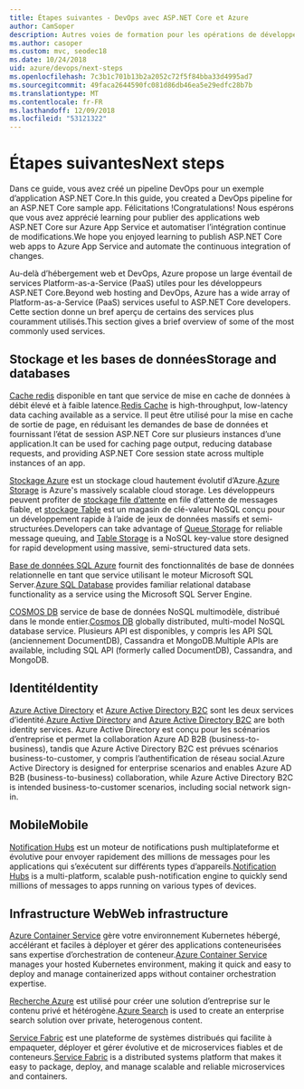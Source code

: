```yaml
---
title: Étapes suivantes - DevOps avec ASP.NET Core et Azure
author: CamSoper
description: Autres voies de formation pour les opérations de développement avec ASP.NET Core et Azure.
ms.author: casoper
ms.custom: mvc, seodec18
ms.date: 10/24/2018
uid: azure/devops/next-steps
ms.openlocfilehash: 7c3b1c701b13b2a2052c72f5f84bba33d4995ad7
ms.sourcegitcommit: 49faca2644590fc081d86db46ea5e29edfc28b7b
ms.translationtype: MT
ms.contentlocale: fr-FR
ms.lasthandoff: 12/09/2018
ms.locfileid: "53121322"
---
```

# <a name="next-steps"></a><span data-ttu-id="81d3e-103">Étapes suivantes</span><span class="sxs-lookup"><span data-stu-id="81d3e-103">Next steps</span></span>

<span data-ttu-id="81d3e-104">Dans ce guide, vous avez créé un pipeline DevOps pour un exemple d’application ASP.NET Core.</span><span class="sxs-lookup"><span data-stu-id="81d3e-104">In this guide, you created a DevOps pipeline for an ASP.NET Core sample app.</span></span> <span data-ttu-id="81d3e-105">Félicitations !</span><span class="sxs-lookup"><span data-stu-id="81d3e-105">Congratulations!</span></span> <span data-ttu-id="81d3e-106">Nous espérons que vous avez apprécié learning pour publier des applications web ASP.NET Core sur Azure App Service et automatiser l’intégration continue de modifications.</span><span class="sxs-lookup"><span data-stu-id="81d3e-106">We hope you enjoyed learning to publish ASP.NET Core web apps to Azure App Service and automate the continuous integration of changes.</span></span>

<span data-ttu-id="81d3e-107">Au-delà d’hébergement web et DevOps, Azure propose un large éventail de services Platform-as-a-Service (PaaS) utiles pour les développeurs ASP.NET Core.</span><span class="sxs-lookup"><span data-stu-id="81d3e-107">Beyond web hosting and DevOps, Azure has a wide array of Platform-as-a-Service (PaaS) services useful to ASP.NET Core developers.</span></span> <span data-ttu-id="81d3e-108">Cette section donne un bref aperçu de certains des services plus couramment utilisés.</span><span class="sxs-lookup"><span data-stu-id="81d3e-108">This section gives a brief overview of some of the most commonly used services.</span></span>

## <a name="storage-and-databases"></a><span data-ttu-id="81d3e-109">Stockage et les bases de données</span><span class="sxs-lookup"><span data-stu-id="81d3e-109">Storage and databases</span></span>

<span data-ttu-id="81d3e-110">[Cache redis](/azure/redis-cache/) disponible en tant que service de mise en cache de données à débit élevé et à faible latence.</span><span class="sxs-lookup"><span data-stu-id="81d3e-110">[Redis Cache](/azure/redis-cache/) is high-throughput, low-latency data caching available as a service.</span></span> <span data-ttu-id="81d3e-111">Il peut être utilisé pour la mise en cache de sortie de page, en réduisant les demandes de base de données et fournissant l’état de session ASP.NET Core sur plusieurs instances d’une application.</span><span class="sxs-lookup"><span data-stu-id="81d3e-111">It can be used for caching page output, reducing database requests, and providing ASP.NET Core session state across multiple instances of an app.</span></span>

<span data-ttu-id="81d3e-112">[Stockage Azure](/azure/storage/) est un stockage cloud hautement évolutif d’Azure.</span><span class="sxs-lookup"><span data-stu-id="81d3e-112">[Azure Storage](/azure/storage/) is Azure's massively scalable cloud storage.</span></span> <span data-ttu-id="81d3e-113">Les développeurs peuvent profiter de [stockage file d’attente](/azure/storage/queues/storage-queues-introduction) en file d’attente de messages fiable, et [stockage Table](/azure/storage/tables/table-storage-overview) est un magasin de clé-valeur NoSQL conçu pour un développement rapide à l’aide de jeux de données massifs et semi-structurées.</span><span class="sxs-lookup"><span data-stu-id="81d3e-113">Developers can take advantage of [Queue Storage](/azure/storage/queues/storage-queues-introduction) for reliable message queuing, and [Table Storage](/azure/storage/tables/table-storage-overview) is a NoSQL key-value store designed for rapid development using massive, semi-structured data sets.</span></span>

<span data-ttu-id="81d3e-114">[Base de données SQL Azure](/azure/sql-database/) fournit des fonctionnalités de base de données relationnelle en tant que service utilisant le moteur Microsoft SQL Server.</span><span class="sxs-lookup"><span data-stu-id="81d3e-114">[Azure SQL Database](/azure/sql-database/) provides familiar relational database functionality as a service using the Microsoft SQL Server Engine.</span></span>

<span data-ttu-id="81d3e-115">[COSMOS DB](/azure/cosmos-db/) service de base de données NoSQL multimodèle, distribué dans le monde entier.</span><span class="sxs-lookup"><span data-stu-id="81d3e-115">[Cosmos DB](/azure/cosmos-db/) globally distributed, multi-model NoSQL database service.</span></span> <span data-ttu-id="81d3e-116">Plusieurs API est disponibles, y compris les API SQL (anciennement DocumentDB), Cassandra et MongoDB.</span><span class="sxs-lookup"><span data-stu-id="81d3e-116">Multiple APIs are available, including SQL API (formerly called DocumentDB), Cassandra, and MongoDB.</span></span>

## <a name="identity"></a><span data-ttu-id="81d3e-117">Identité</span><span class="sxs-lookup"><span data-stu-id="81d3e-117">Identity</span></span>

<span data-ttu-id="81d3e-118">[Azure Active Directory](/azure/active-directory/) et [Azure Active Directory B2C](/azure/active-directory-b2c/) sont les deux services d’identité.</span><span class="sxs-lookup"><span data-stu-id="81d3e-118">[Azure Active Directory](/azure/active-directory/) and [Azure Active Directory B2C](/azure/active-directory-b2c/) are both identity services.</span></span> <span data-ttu-id="81d3e-119">Azure Active Directory est conçu pour les scénarios d’entreprise et permet la collaboration Azure AD B2B (business-to-business), tandis que Azure Active Directory B2C est prévues scénarios business-to-customer, y compris l’authentification de réseau social.</span><span class="sxs-lookup"><span data-stu-id="81d3e-119">Azure Active Directory is designed for enterprise scenarios and enables Azure AD B2B (business-to-business) collaboration, while Azure Active Directory B2C is intended business-to-customer scenarios, including social network sign-in.</span></span>

## <a name="mobile"></a><span data-ttu-id="81d3e-120">Mobile</span><span class="sxs-lookup"><span data-stu-id="81d3e-120">Mobile</span></span>

<span data-ttu-id="81d3e-121">[Notification Hubs](/azure/notification-hubs/) est un moteur de notifications push multiplateforme et évolutive pour envoyer rapidement des millions de messages pour les applications qui s’exécutent sur différents types d’appareils.</span><span class="sxs-lookup"><span data-stu-id="81d3e-121">[Notification Hubs](/azure/notification-hubs/) is a multi-platform, scalable push-notification engine to quickly send millions of messages to apps running on various types of devices.</span></span>

## <a name="web-infrastructure"></a><span data-ttu-id="81d3e-122">Infrastructure Web</span><span class="sxs-lookup"><span data-stu-id="81d3e-122">Web infrastructure</span></span>

<span data-ttu-id="81d3e-123">[Azure Container Service](/azure/aks/) gère votre environnement Kubernetes hébergé, accélérant et faciles à déployer et gérer des applications conteneurisées sans expertise d’orchestration de conteneur.</span><span class="sxs-lookup"><span data-stu-id="81d3e-123">[Azure Container Service](/azure/aks/) manages your hosted Kubernetes environment, making it quick and easy to deploy and manage containerized apps without container orchestration expertise.</span></span>

<span data-ttu-id="81d3e-124">[Recherche Azure](/azure/search/) est utilisé pour créer une solution d’entreprise sur le contenu privé et hétérogène.</span><span class="sxs-lookup"><span data-stu-id="81d3e-124">[Azure Search](/azure/search/) is used to create an enterprise search solution over private, heterogenous content.</span></span>

<span data-ttu-id="81d3e-125">[Service Fabric](/azure/service-fabric/) est une plateforme de systèmes distribués qui facilite à empaqueter, déployer et gérer évolutive et de microservices fiables et de conteneurs.</span><span class="sxs-lookup"><span data-stu-id="81d3e-125">[Service Fabric](/azure/service-fabric/) is a distributed systems platform that makes it easy to package, deploy, and manage scalable and reliable microservices and containers.</span></span>
